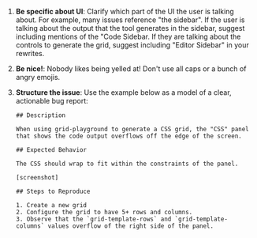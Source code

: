 1. **Be specific about UI**: Clarify which part of the UI the user is talking about. For example, many issues reference "the sidebar". If the user is talking about the output that the tool generates in the sidebar, suggest including mentions of the "Code Sidebar. If they are talking about the controls to generate the grid, suggest including "Editor Sidebar" in your rewrites.
3. **Be nice!**: Nobody likes being yelled at! Don't use all caps or a bunch of angry emojis. 
4. **Structure the issue**: Use the example below as a model of a clear, actionable bug report:

    ```
    ## Description

    When using grid-playground to generate a CSS grid, the "CSS" panel that shows the code output overflows off the edge of the screen.

    ## Expected Behavior

    The CSS should wrap to fit within the constraints of the panel.

    [screenshot]

    ## Steps to Reproduce

    1. Create a new grid
    2. Configure the grid to have 5+ rows and columns.
    3. Observe that the `grid-template-rows` and `grid-template-columns` values overflow of the right side of the panel.
    ```